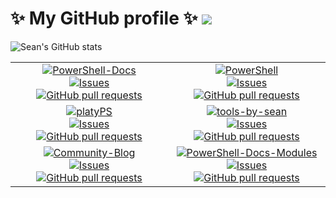 <!--
**sdwheeler/sdwheeler** is a ✨ _special_ ✨ repository because its `README.md` (this file) appears on your GitHub profile.

Here are some ideas to get you started:

- 🔭 I'm currently working on ...
- 🌱 I'm currently learning ...
- 👯 I'm looking to collaborate on ...
- 🤔 I'm looking for help with ...
- 💬 Ask me about ...
- 📫 How to reach me: ...
- 😄 Pronouns: ...
- ⚡ Fun fact: ...
-->

# ✨ My GitHub profile ✨ ![](https://komarev.com/ghpvc/?username=sdwheeler)

![Sean's GitHub stats](https://github-readme-stats.vercel.app/api?username=sdwheeler&theme=dark&show_icons=true&count_private=true)

| | |
| :---: |:---: |
| [![PowerShell-Docs][psdocsimg]](https://github.com/MicrosoftDocs/PowerShell-Docs)<br> [![Issues][psdocs-iss]](https://github.com/microsoftdocs/powershell-docs/issues) [![GitHub pull requests][psdocs-prs]](https://github.com/microsoftdocs/powershell-docs/pulls) | [![PowerShell][pscodeimg]](https://github.com/PowerShell/PowerShell)<br> [![Issues][pscode-iss]](https://github.com/PowerShell/powershell/issues) [![GitHub pull requests][pscode-prs]](https://github.com/PowerShell/powershell/pulls) |
| [![platyPS][platyPSimg]](https://github.com/PowerShell/platyPS)<br> [![Issues][platy-iss]](https://github.com/PowerShell/platyps/issues) [![GitHub pull requests][platy-prs]](https://github.com/powershell/platyps/pulls) | [![tools-by-sean][tbsimg]](https://github.com/sdwheeler/tools-by-sean)<br> [![Issues][tbs-iss]](https://github.com/sdwheeler/tools-by-sean/issues) [![GitHub pull requests][tbs-prs]](https://github.com/sdwheeler/tools-by-sean/pulls) |
| [![Community-Blog][pscommimg]](https://github.com/PowerShell/Community-Blog)<br> [![Issues][pscomm-iss]](https://github.com/PowerShell/Community-Blog/issues) [![GitHub pull requests][pscomm-prs]](https://github.com/PowerShell/Community-Blog/pulls) | [![PowerShell-Docs-Modules][psutilimg]](https://github.com/MicrosoftDocs/PowerShell-Docs-Modules)<br> [![Issues][psutil-iss]](https://github.com/MicrosoftDocs/PowerShell-Docs-Modules/issues) [![GitHub pull requests][psutil-prs]](https://github.com/MicrosoftDocs/PowerShell-Docs-Modules/pulls) |


[psdocsimg]: https://github-readme-stats.vercel.app/api/pin/?username=MicrosoftDocs&show_owner=true&repo=PowerShell-Docs&theme=dark
[psdocs-iss]: https://img.shields.io/github/issues/microsoftdocs/powershell-docs?color=0088ff
[psdocs-prs]: https://img.shields.io/github/issues-pr/microsoftdocs/powershell-docs?color=0088ff
[pscodeimg]: https://github-readme-stats.vercel.app/api/pin/?username=PowerShell&show_owner=true&repo=PowerShell&theme=dark
[pscode-iss]: https://img.shields.io/github/issues/PowerShell/PowerShell?color=0088ff
[pscode-prs]: https://img.shields.io/github/issues-pr/PowerShell/PowerShell?color=0088ff
[platyPSimg]: https://github-readme-stats.vercel.app/api/pin/?username=PowerShell&show_owner=true&repo=platyPS&theme=dark
[platy-iss]: https://img.shields.io/github/issues/PowerShell/platyPS?color=0088ff
[platy-prs]: https://img.shields.io/github/issues-pr/PowerShell/platyPS?color=0088ff
[tbsimg]: https://github-readme-stats.vercel.app/api/pin/?username=sdwheeler&show_owner=true&repo=tools-by-sean&theme=dark
[tbs-iss]: https://img.shields.io/github/issues/sdwheeler/tools-by-sean?color=0088ff
[tbs-prs]: https://img.shields.io/github/issues-pr/sdwheeler/tools-by-sean?color=0088ff
[pscommimg]: https://github-readme-stats.vercel.app/api/pin/?username=PowerShell&show_owner=true&repo=Community-Blog&theme=dark
[pscomm-iss]: https://img.shields.io/github/issues/PowerShell/Community-Blog?color=0088ff
[pscomm-prs]: https://img.shields.io/github/issues-pr/PowerShell/Community-Blog?color=0088ff
[psutilimg]: https://github-readme-stats.vercel.app/api/pin/?username=MicrosoftDocs&show_owner=true&repo=PowerShell-Docs-Modules&theme=dark
[psutil-iss]: https://img.shields.io/github/issues/MicrosoftDocs/PowerShell-Docs-Modules?color=0088ff
[psutil-prs]: https://img.shields.io/github/issues-pr/MicrosoftDocs/PowerShell-Docs-Modules?color=0088ff
